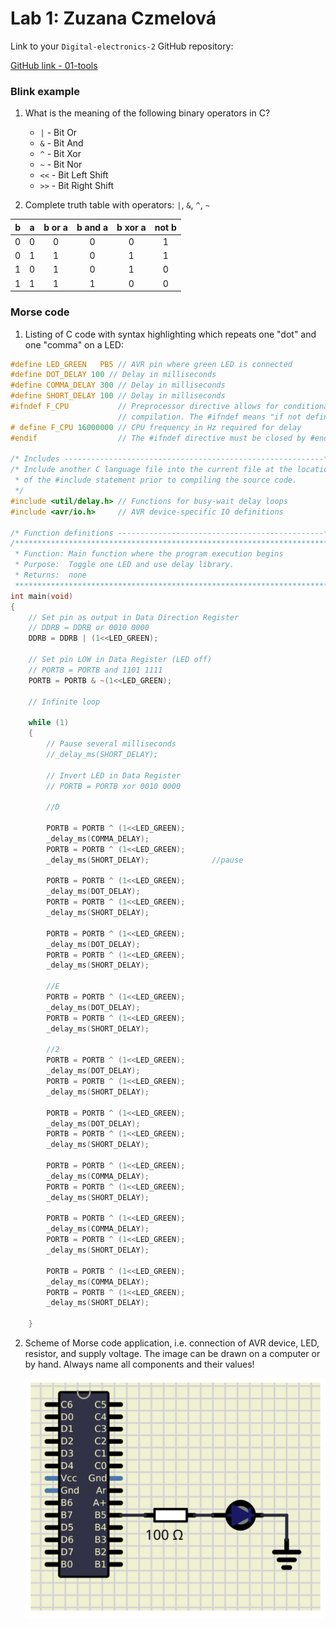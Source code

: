 # Lab 1: Zuzana Czmelová

Link to your `Digital-electronics-2` GitHub repository:

   [GitHub link - 01-tools](https://github.com/Zuzanaczm/Digital_electronics_2/tree/main/Labs/01-tools)


### Blink example

1. What is the meaning of the following binary operators in C?
   * `|`  - Bit Or
   * `&`  - Bit And
   * `^`  - Bit Xor
   * `~`  - Bit Nor
   * `<<` - Bit Left Shift
   * `>>` - Bit Right Shift

2. Complete truth table with operators: `|`, `&`, `^`, `~`

| **b** | **a** |**b or a** | **b and a** | **b xor a** | **not b** |
| :-: | :-: | :-: | :-: | :-: | :-: |
| 0 | 0 | 0 | 0 | 0 | 1 |
| 0 | 1 | 1 | 0 | 1 | 1 |
| 1 | 0 | 1 | 0 | 1 | 0 |
| 1 | 1 | 1 | 1 | 0 | 0 |


### Morse code

1. Listing of C code with syntax highlighting which repeats one "dot" and one "comma" on a LED:

```c
#define LED_GREEN   PB5 // AVR pin where green LED is connected
#define DOT_DELAY 100 // Delay in milliseconds
#define COMMA_DELAY 300 // Delay in milliseconds
#define SHORT_DELAY 100 // Delay in milliseconds
#ifndef F_CPU           // Preprocessor directive allows for conditional
                        // compilation. The #ifndef means "if not defined".
# define F_CPU 16000000 // CPU frequency in Hz required for delay
#endif                  // The #ifndef directive must be closed by #endif

/* Includes ----------------------------------------------------------*/
/* Include another C language file into the current file at the location
 * of the #include statement prior to compiling the source code.
 */
#include <util/delay.h> // Functions for busy-wait delay loops
#include <avr/io.h>     // AVR device-specific IO definitions

/* Function definitions ----------------------------------------------*/
/**********************************************************************
 * Function: Main function where the program execution begins
 * Purpose:  Toggle one LED and use delay library.
 * Returns:  none
 **********************************************************************/
int main(void)
{
    // Set pin as output in Data Direction Register
    // DDRB = DDRB or 0010 0000
    DDRB = DDRB | (1<<LED_GREEN);

    // Set pin LOW in Data Register (LED off)
    // PORTB = PORTB and 1101 1111
    PORTB = PORTB & ~(1<<LED_GREEN);

    // Infinite loop

    while (1)
    {
        // Pause several milliseconds
        //_delay_ms(SHORT_DELAY);

        // Invert LED in Data Register
        // PORTB = PORTB xor 0010 0000
		
		//D
		
        PORTB = PORTB ^ (1<<LED_GREEN);       
		_delay_ms(COMMA_DELAY);
		PORTB = PORTB ^ (1<<LED_GREEN);
		_delay_ms(SHORT_DELAY);              //pause
		
		PORTB = PORTB ^ (1<<LED_GREEN);
		_delay_ms(DOT_DELAY);
		PORTB = PORTB ^ (1<<LED_GREEN);
		_delay_ms(SHORT_DELAY);
		
		PORTB = PORTB ^ (1<<LED_GREEN);
		_delay_ms(DOT_DELAY);
		PORTB = PORTB ^ (1<<LED_GREEN);
		_delay_ms(SHORT_DELAY);
		
		//E
		PORTB = PORTB ^ (1<<LED_GREEN);  
		_delay_ms(DOT_DELAY);
		PORTB = PORTB ^ (1<<LED_GREEN);
		_delay_ms(SHORT_DELAY);
		
	    //2
		PORTB = PORTB ^ (1<<LED_GREEN);  
		_delay_ms(DOT_DELAY);
		PORTB = PORTB ^ (1<<LED_GREEN);
		_delay_ms(SHORT_DELAY);
		
		PORTB = PORTB ^ (1<<LED_GREEN);  
		_delay_ms(DOT_DELAY);
		PORTB = PORTB ^ (1<<LED_GREEN);
		_delay_ms(SHORT_DELAY);
		
		PORTB = PORTB ^ (1<<LED_GREEN);
		_delay_ms(COMMA_DELAY);
		PORTB = PORTB ^ (1<<LED_GREEN);
		_delay_ms(SHORT_DELAY);
		
		PORTB = PORTB ^ (1<<LED_GREEN); 
		_delay_ms(COMMA_DELAY);
		PORTB = PORTB ^ (1<<LED_GREEN);
		_delay_ms(SHORT_DELAY);
		
		PORTB = PORTB ^ (1<<LED_GREEN); 
		_delay_ms(COMMA_DELAY);
		PORTB = PORTB ^ (1<<LED_GREEN);
		_delay_ms(SHORT_DELAY);
		
    }

```


2. Scheme of Morse code application, i.e. connection of AVR device, LED, resistor, and supply voltage. The image can be drawn on a computer or by hand. Always name all components and their values!

   ![Scheme](images/Scheme.png)
